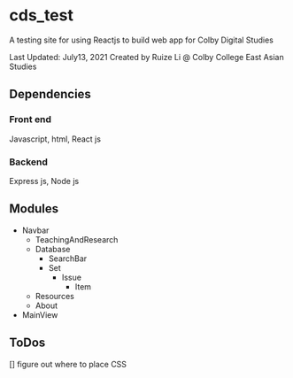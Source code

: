 
# cds_test

A testing site for using Reactjs to build web app for Colby Digital Studies

Last Updated: July13, 2021
Created by Ruize Li @ Colby College East Asian Studies

## Dependencies
### Front end
Javascript, html, React js
### Backend
Express js, Node js

## Modules

 - Navbar
	 - TeachingAndResearch
	 - Database
		 - SearchBar
		 - Set
			 - Issue
				 - Item
	 - Resources
	 - About
 - MainView
## ToDos
[] figure out where to place CSS
